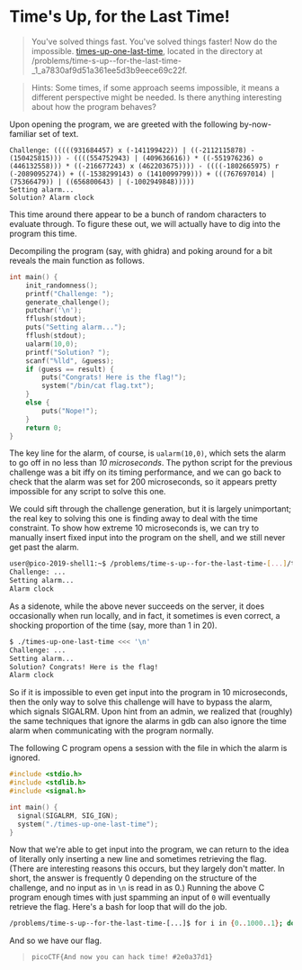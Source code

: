 # Time's Up, for the Last Time!

> You've solved things fast. You've solved things faster! Now do the impossible. [times-up-one-last-time](times-up-one-last-time), located in the directory at /problems/time-s-up--for-the-last-time-_1_a7830af9d51a361ee5d3b9eece69c22f.

> Hints: Some times, if some approach seems impossible, it means a different perspective might be needed. Is there anything interesting about how the program behaves?

Upon opening the program, we are greeted with the following by-now-familiar set of text.
```
Challenge: (((((931684457) x (-141199422)) | ((-2112115878) - (150425815))) - ((((554752943) | (409636616)) * ((-551976236) o (446132558))) * ((-216677243) x (462203675)))) - ((((-1802665975) r (-2089095274)) + ((-1538299143) o (1410099799))) + (((767697014) | (75366479)) | ((656800643) | (-1002949848)))))
Setting alarm...
Solution? Alarm clock
```
This time around there appear to be a bunch of random characters to evaluate through. To figure these out, we will actually have to dig  into the program this time.

Decompiling the program (say, with ghidra) and poking around for a bit reveals the main function as follows.
```c
int main() {
	init_randomness();
	printf("Challenge: ");
	generate_challenge();
	putchar('\n');
	fflush(stdout);
	puts("Setting alarm...");
	fflush(stdout);
	ualarm(10,0);
	printf("Solution? ");
	scanf("%lld", &guess);
	if (guess == result) {
		puts("Congrats! Here is the flag!");
		system("/bin/cat flag.txt");
	}
	else {
		puts("Nope!");
	}
	return 0;
}
```
The key line for the alarm, of course, is ``ualarm(10,0)``, which sets the alarm to go off in no less than *10 microseconds*. The python script for the previous challenge was a bit iffy on its timing performance, and we can go back to check that the alarm was set for 200 microseconds, so it appears pretty impossible for any script to solve this one.

We could sift through the challenge generation, but it is largely unimportant; the real key to solving this one is finding away to deal with the time constraint. To show how extreme 10 microseconds is, we can try to manually insert fixed input into the program on the shell, and we still never get past the alarm.
```bash
user@pico-2019-shell1:~$ /problems/time-s-up--for-the-last-time-[...]/times-up-again <<< '\n'
Challenge: ...
Setting alarm...
Alarm clock
```
As a sidenote, while the above never succeeds on the server, it does occasionally when run locally, and in fact, it sometimes is even correct, a shocking proportion of the time (say, more than 1 in 20).
```bash
$ ./times-up-one-last-time <<< '\n'
Challenge: ...
Setting alarm...
Solution? Congrats! Here is the flag!
Alarm clock
```
So if it is impossible to even get input into the program in 10 microseconds, then the only way to solve this challenge will have to bypass the alarm, which signals SIGALRM. Upon hint from an admin, we realized that (roughly) the same techniques that ignore the alarms in gdb can also ignore the time alarm when communicating with the program normally.

The following C program opens a session with the file in which the alarm is ignored.
```c
#include <stdio.h>
#include <stdlib.h>
#include <signal.h>

int main() {
  signal(SIGALRM, SIG_IGN);
  system("./times-up-one-last-time");
}
```
Now that we're able to get input into the program, we can return to the idea of literally only inserting a new line and sometimes retrieving the flag. (There are interesting reasons this occurs, but they largely don't matter. In short, the answer is frequently 0 depending on the structure of the challenge, and no input as in ``\n`` is read in as 0.) Running the above C program enough times with just spamming an input of ``0`` will eventually retrieve the flag. Here's a bash for loop that will do the job.
```bash
/problems/time-s-up--for-the-last-time-[...]$ for i in {0..1000..1}; do (exploit <<< '\n') | grep "picoCTF"; done
```
And so we have our flag.
> ``picoCTF{And now you can hack time! #2e0a37d1}``
